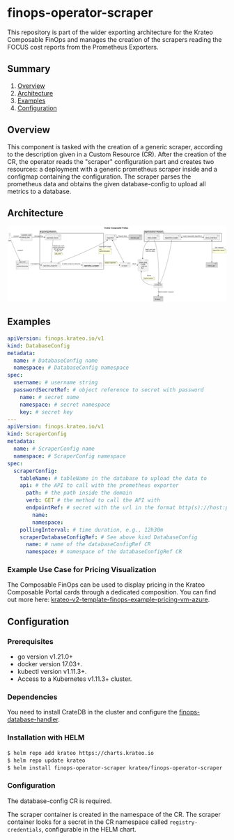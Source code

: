 # finops-operator-scraper
This repository is part of the wider exporting architecture for the Krateo Composable FinOps and manages the creation of the scrapers reading the FOCUS cost reports from the Prometheus Exporters.

## Summary
1. [Overview](#overview)
2. [Architecture](#architecture)
3. [Examples](#examples)
4. [Configuration](#configuration)

## Overview
This component is tasked with the creation of a generic scraper, according to the description given in a Custom Resource (CR). After the creation of the CR, the operator reads the "scraper" configuration part and creates two resources: a deployment with a generic prometheus scraper inside and a configmap containing the configuration. The scraper parses the prometheus data and obtains the given database-config to upload all metrics to a database.

## Architecture
![Krateo Composable FinOps Operator Scraper](/img/kcf/KCF-operator-scraper.png)

## Examples
```yaml
apiVersion: finops.krateo.io/v1
kind: DatabaseConfig
metadata:
  name: # DatabaseConfig name
  namespace: # DatabaseConfig namespace
spec:
  username: # username string
  passwordSecretRef: # object reference to secret with password
    name: # secret name
    namespace: # secret namespace
    key: # secret key
---
apiVersion: finops.krateo.io/v1
kind: ScraperConfig
metadata:
  name: # ScraperConfig name
  namespace: # ScraperConfig namespace
spec:
  scraperConfig:
    tableName: # tableName in the database to upload the data to
    api: # the API to call with the prometheus exporter
      path: # the path inside the domain
      verb: GET # the method to call the API with
      endpointRef: # secret with the url in the format http(s)://host:port
        name: 
        namespace:
    pollingInterval: # time duration, e.g., 12h30m
    scraperDatabaseConfigRef: # See above kind DatabaseConfig
      name: # name of the databaseConfigRef CR 
      namespace: # namespace of the databaseConfigRef CR
```

### Example Use Case for Pricing Visualization
The Composable FinOps can be used to display pricing in the Krateo Composable Portal cards through a dedicated composition. You can find out more here: [krateo-v2-template-finops-example-pricing-vm-azure](https://github.com/krateoplatformops/krateo-v2-template-finops-example-pricing-vm-azure).

## Configuration

### Prerequisites
- go version v1.21.0+
- docker version 17.03+.
- kubectl version v1.11.3+.
- Access to a Kubernetes v1.11.3+ cluster.

### Dependencies
You need to install CrateDB in the cluster and configure the [finops-database-handler](https://github.com/krateoplatformops/finops-database-handler).

### Installation with HELM
```sh
$ helm repo add krateo https://charts.krateo.io
$ helm repo update krateo
$ helm install finops-operator-scraper krateo/finops-operator-scraper
```
### Configuration
The database-config CR is required.

The scraper container is created in the namespace of the CR. The scraper container looks for a secret in the CR namespace called `registry-credentials`, configurable in the HELM chart.